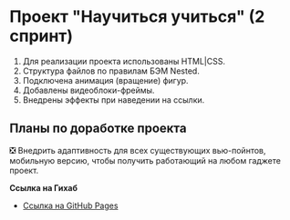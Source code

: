 # Проект "Научиться учиться" (2 спринт)
1. Для реализации проекта использованы HTML|CSS.
2. Структура файлов по правилам БЭМ Nested.
3. Подключена анимация (вращение) фигур.
4. Добавлены видеоблоки-фреймы.
5. Внедрены эффекты при наведении на ссылки.

## Планы по доработке проекта
:negative_squared_cross_mark: Внедрить адаптивность для всех существующих вью-пойнтов, мобильную версию, чтобы получить работающий на любом гаджете проект.

**Ссылка на Гихаб**
* [Ссылка на GitHub Pages](https://mari54.github.io/how-to-learn/)
